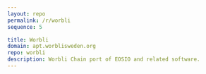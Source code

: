 ```yaml
---
layout: repo
permalink: /r/worbli
sequence: 5

title: Worbli
domain: apt.worblisweden.org
repo: worbli
description: Worbli Chain port of EOSIO and related software.
---
```


